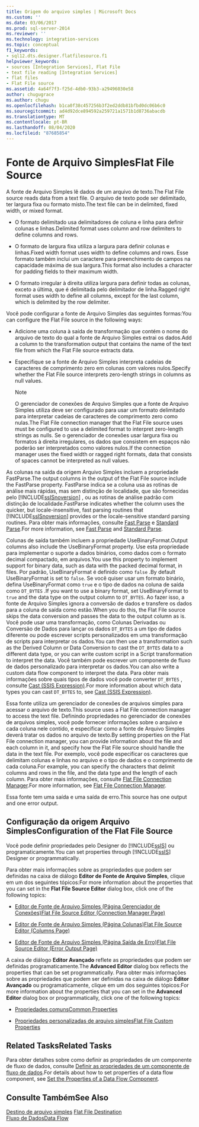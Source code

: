 ```yaml
---
title: Origem do arquivo simples | Microsoft Docs
ms.custom: ''
ms.date: 03/06/2017
ms.prod: sql-server-2014
ms.reviewer: ''
ms.technology: integration-services
ms.topic: conceptual
f1_keywords:
- sql12.dts.designer.flatfilesource.f1
helpviewer_keywords:
- sources [Integration Services], Flat File
- text file reading [Integration Services]
- flat files
- Flat File source
ms.assetid: 4a64f7f3-f25d-4db0-93b3-a29496030e58
author: chugugrace
ms.author: chugu
ms.openlocfilehash: b1ca0f38c457256b3f2ed2ddb81bfbd0dc06b6c0
ms.sourcegitcommit: ad4d92dce894592a259721a1571b1d8736abacdb
ms.translationtype: MT
ms.contentlocale: pt-BR
ms.lasthandoff: 08/04/2020
ms.locfileid: "87685854"
---
```

# <a name="flat-file-source"></a><span data-ttu-id="7bd5b-102">Fonte de Arquivo Simples</span><span class="sxs-lookup"><span data-stu-id="7bd5b-102">Flat File Source</span></span>
  <span data-ttu-id="7bd5b-103">A fonte de Arquivo Simples lê dados de um arquivo de texto.</span><span class="sxs-lookup"><span data-stu-id="7bd5b-103">The Flat File source reads data from a text file.</span></span> <span data-ttu-id="7bd5b-104">O arquivo de texto pode ser delimitado, ter largura fixa ou formato misto.</span><span class="sxs-lookup"><span data-stu-id="7bd5b-104">The text file can be in delimited, fixed width, or mixed format.</span></span>  
  
-   <span data-ttu-id="7bd5b-105">O formato delimitado usa delimitadores de coluna e linha para definir colunas e linhas.</span><span class="sxs-lookup"><span data-stu-id="7bd5b-105">Delimited format uses column and row delimiters to define columns and rows.</span></span>  
  
-   <span data-ttu-id="7bd5b-106">O formato de largura fixa utiliza a largura para definir colunas e linhas.</span><span class="sxs-lookup"><span data-stu-id="7bd5b-106">Fixed width format uses width to define columns and rows.</span></span> <span data-ttu-id="7bd5b-107">Esse formato também inclui um caractere para preenchimento de campos na capacidade máxima de sua largura.</span><span class="sxs-lookup"><span data-stu-id="7bd5b-107">This format also includes a character for padding fields to their maximum width.</span></span>  
  
-   <span data-ttu-id="7bd5b-108">O formato irregular à direita utiliza largura para definir todas as colunas, exceto a última, que é delimitada pelo delimitador de linha.</span><span class="sxs-lookup"><span data-stu-id="7bd5b-108">Ragged right format uses width to define all columns, except for the last column, which is delimited by the row delimiter.</span></span>  
  
 <span data-ttu-id="7bd5b-109">Você pode configurar a fonte de Arquivo Simples das seguintes formas:</span><span class="sxs-lookup"><span data-stu-id="7bd5b-109">You can configure the Flat File source in the following ways:</span></span>  
  
-   <span data-ttu-id="7bd5b-110">Adicione uma coluna à saída de transformação que contém o nome do arquivo de texto do qual a fonte de Arquivo Simples extrai os dados.</span><span class="sxs-lookup"><span data-stu-id="7bd5b-110">Add a column to the transformation output that contains the name of the text file from which the Flat File source extracts data.</span></span>  
  
-   <span data-ttu-id="7bd5b-111">Especifique se a fonte de Arquivo Simples interpreta cadeias de caracteres de comprimento zero em colunas com valores nulos.</span><span class="sxs-lookup"><span data-stu-id="7bd5b-111">Specify whether the Flat File source interprets zero-length strings in columns as null values.</span></span>  
  
    > [!NOTE]  
    >  <span data-ttu-id="7bd5b-112">O gerenciador de conexões de Arquivo Simples que a fonte de Arquivo Simples utiliza deve ser configurado para usar um formato delimitado para interpretar cadeias de caracteres de comprimento zero como nulas.</span><span class="sxs-lookup"><span data-stu-id="7bd5b-112">The Flat File connection manager that the Flat File source uses must be configured to use a delimited format to interpret zero-length strings as nulls.</span></span> <span data-ttu-id="7bd5b-113">Se o gerenciador de conexões usar largura fixa ou formatos à direita irregulares, os dados que consistem em espaços não poderão ser interpretados como valores nulos.</span><span class="sxs-lookup"><span data-stu-id="7bd5b-113">If the connection manager uses the fixed width or ragged right formats, data that consists of spaces cannot be interpreted as null values.</span></span>  
  
 <span data-ttu-id="7bd5b-114">As colunas na saída da origem Arquivo Simples incluem a propriedade FastParse.</span><span class="sxs-lookup"><span data-stu-id="7bd5b-114">The output columns in the output of the Flat File source include the FastParse property.</span></span> <span data-ttu-id="7bd5b-115">FastParse indica se a coluna usa as rotinas de análise mais rápidas, mas sem distinção de localidade, que são fornecidas pelo [!INCLUDE[ssISnoversion](../../includes/ssisnoversion-md.md)] , ou as rotinas de análise padrão com distinção de localidade.</span><span class="sxs-lookup"><span data-stu-id="7bd5b-115">FastParse indicates whether the column uses the quicker, but locale-insensitive, fast parsing routines that [!INCLUDE[ssISnoversion](../../includes/ssisnoversion-md.md)] provides or the locale-sensitive standard parsing routines.</span></span> <span data-ttu-id="7bd5b-116">Para obter mais informações, consulte [Fast Parse](../fast-parse.md) e [Standard Parse](../standard-parse.md).</span><span class="sxs-lookup"><span data-stu-id="7bd5b-116">For more information, see [Fast Parse](../fast-parse.md) and [Standard Parse](../standard-parse.md).</span></span>  
  
 <span data-ttu-id="7bd5b-117">Colunas de saída também incluem a propriedade UseBinaryFormat.</span><span class="sxs-lookup"><span data-stu-id="7bd5b-117">Output columns also include the UseBinaryFormat property.</span></span> <span data-ttu-id="7bd5b-118">Use esta propriedade para implementar o suporte a dados binários, como dados com o formato decimal compactado, em arquivos.</span><span class="sxs-lookup"><span data-stu-id="7bd5b-118">You use this property to implement support for binary data, such as data with the packed decimal format, in files.</span></span> <span data-ttu-id="7bd5b-119">Por padrão, UseBinaryFormat é definido como `false` .</span><span class="sxs-lookup"><span data-stu-id="7bd5b-119">By default UseBinaryFormat is set to `false`.</span></span> <span data-ttu-id="7bd5b-120">Se você quiser usar um formato binário, defina UseBinaryFormat como `true` e o tipo de dados na coluna de saída como `DT_BYTES` .</span><span class="sxs-lookup"><span data-stu-id="7bd5b-120">If you want to use a binary format, set UseBinaryFormat to `true` and the data type on the output column to `DT_BYTES`.</span></span> <span data-ttu-id="7bd5b-121">Ao fazer isso, a fonte de Arquivo Simples ignora a conversão de dados e transfere os dados para a coluna de saída como estão.</span><span class="sxs-lookup"><span data-stu-id="7bd5b-121">When you do this, the Flat File source skips the data conversion and passes the data to the output column as is.</span></span> <span data-ttu-id="7bd5b-122">Você pode usar uma transformação, como Colunas Derivadas ou Conversão de Dados para lançar os dados `DT_BYTES` a um tipo de dados diferente ou pode escrever scripts personalizados em uma transformação de scripts para interpretar os dados.</span><span class="sxs-lookup"><span data-stu-id="7bd5b-122">You can then use a transformation such as the Derived Column or Data Conversion to cast the `DT_BYTES` data to a different data type, or you can write custom script in a Script transformation to interpret the data.</span></span> <span data-ttu-id="7bd5b-123">Você também pode escrever um componente de fluxo de dados personalizado para interpretar os dados.</span><span class="sxs-lookup"><span data-stu-id="7bd5b-123">You can also write a custom data flow component to interpret the data.</span></span> <span data-ttu-id="7bd5b-124">Para obter mais informações sobre quais tipos de dados você pode converter `DT_BYTES` , consulte [Cast &#40;SSIS Expression&#41;](../expressions/cast-ssis-expression.md).</span><span class="sxs-lookup"><span data-stu-id="7bd5b-124">For more information about which data types you can cast `DT_BYTES` to, see [Cast &#40;SSIS Expression&#41;](../expressions/cast-ssis-expression.md).</span></span>  
  
 <span data-ttu-id="7bd5b-125">Essa fonte utiliza um gerenciador de conexões de arquivos simples para acessar o arquivo de texto.</span><span class="sxs-lookup"><span data-stu-id="7bd5b-125">This source uses a Flat File connection manager to access the text file.</span></span> <span data-ttu-id="7bd5b-126">Definindo propriedades no gerenciador de conexões de arquivos simples, você pode fornecer informações sobre o arquivo e cada coluna nele contido, e especificar como a fonte de Arquivo Simples deverá tratar os dados no arquivo de texto.</span><span class="sxs-lookup"><span data-stu-id="7bd5b-126">By setting properties on the Flat File connection manager, you can provide information about the file and each column in it, and specify how the Flat File source should handle the data in the text file.</span></span> <span data-ttu-id="7bd5b-127">Por exemplo, você pode especificar os caracteres que delimitam colunas e linhas no arquivo e o tipo de dados e o comprimento de cada coluna.</span><span class="sxs-lookup"><span data-stu-id="7bd5b-127">For example, you can specify the characters that delimit columns and rows in the file, and the data type and the length of each column.</span></span> <span data-ttu-id="7bd5b-128">Para obter mais informações, consulte [Flat File Connection Manager](../connection-manager/file-connection-manager.md).</span><span class="sxs-lookup"><span data-stu-id="7bd5b-128">For more information, see [Flat File Connection Manager](../connection-manager/file-connection-manager.md).</span></span>  
  
 <span data-ttu-id="7bd5b-129">Essa fonte tem uma saída e uma saída de erro.</span><span class="sxs-lookup"><span data-stu-id="7bd5b-129">This source has one output and one error output.</span></span>  
  
## <a name="configuration-of-the-flat-file-source"></a><span data-ttu-id="7bd5b-130">Configuração da origem Arquivo Simples</span><span class="sxs-lookup"><span data-stu-id="7bd5b-130">Configuration of the Flat File Source</span></span>  
 <span data-ttu-id="7bd5b-131">Você pode definir propriedades pelo Designer do [!INCLUDE[ssIS](../../includes/ssis-md.md)] ou programaticamente.</span><span class="sxs-lookup"><span data-stu-id="7bd5b-131">You can set properties through [!INCLUDE[ssIS](../../includes/ssis-md.md)] Designer or programmatically.</span></span>  
  
 <span data-ttu-id="7bd5b-132">Para obter mais informações sobre as propriedades que podem ser definidas na caixa de diálogo **Editor de Fonte de Arquivo Simples**, clique em um dos seguintes tópicos:</span><span class="sxs-lookup"><span data-stu-id="7bd5b-132">For more information about the properties that you can set in the **Flat File Source Editor** dialog box, click one of the following topics:</span></span>  
  
-   [<span data-ttu-id="7bd5b-133">Editor de Fonte de Arquivo Simples &#40;Página Gerenciador de Conexões&#41;</span><span class="sxs-lookup"><span data-stu-id="7bd5b-133">Flat File Source Editor &#40;Connection Manager Page&#41;</span></span>](../flat-file-source-editor-connection-manager-page.md)  
  
-   [<span data-ttu-id="7bd5b-134">Editor de Fonte de Arquivo Simples &#40;Página Colunas&#41;</span><span class="sxs-lookup"><span data-stu-id="7bd5b-134">Flat File Source Editor &#40;Columns Page&#41;</span></span>](../flat-file-source-editor-columns-page.md)  
  
-   [<span data-ttu-id="7bd5b-135">Editor de Fonte de Arquivo Simples &#40;Página Saída de Erro&#41;</span><span class="sxs-lookup"><span data-stu-id="7bd5b-135">Flat File Source Editor &#40;Error Output Page&#41;</span></span>](../flat-file-source-editor-error-output-page.md)  
  
 <span data-ttu-id="7bd5b-136">A caixa de diálogo **Editor Avançado** reflete as propriedades que podem ser definidas programaticamente.</span><span class="sxs-lookup"><span data-stu-id="7bd5b-136">The **Advanced Editor** dialog box reflects the properties that can be set programmatically.</span></span> <span data-ttu-id="7bd5b-137">Para obter mais informações sobre as propriedades que podem ser definidas na caixa de diálogo **Editor Avançado** ou programaticamente, clique em um dos seguintes tópicos:</span><span class="sxs-lookup"><span data-stu-id="7bd5b-137">For more information about the properties that you can set in the **Advanced Editor** dialog box or programmatically, click one of the following topics:</span></span>  
  
-   [<span data-ttu-id="7bd5b-138">Propriedades comuns</span><span class="sxs-lookup"><span data-stu-id="7bd5b-138">Common Properties</span></span>](../common-properties.md)  
  
-   [<span data-ttu-id="7bd5b-139">Propriedades personalizadas de arquivo simples</span><span class="sxs-lookup"><span data-stu-id="7bd5b-139">Flat File Custom Properties</span></span>](flat-file-custom-properties.md)  
  
## <a name="related-tasks"></a><span data-ttu-id="7bd5b-140">Related Tasks</span><span class="sxs-lookup"><span data-stu-id="7bd5b-140">Related Tasks</span></span>  
 <span data-ttu-id="7bd5b-141">Para obter detalhes sobre como definir as propriedades de um componente de fluxo de dados, consulte [Definir as propriedades de um componente de fluxo de dados](set-the-properties-of-a-data-flow-component.md).</span><span class="sxs-lookup"><span data-stu-id="7bd5b-141">For details about how to set properties of a data flow component, see [Set the Properties of a Data Flow Component](set-the-properties-of-a-data-flow-component.md).</span></span>  
  
## <a name="see-also"></a><span data-ttu-id="7bd5b-142">Consulte Também</span><span class="sxs-lookup"><span data-stu-id="7bd5b-142">See Also</span></span>  
 <span data-ttu-id="7bd5b-143">[Destino de arquivo simples](flat-file-destination.md) </span><span class="sxs-lookup"><span data-stu-id="7bd5b-143">[Flat File Destination](flat-file-destination.md) </span></span>  
 [<span data-ttu-id="7bd5b-144">Fluxo de Dados</span><span class="sxs-lookup"><span data-stu-id="7bd5b-144">Data Flow</span></span>](data-flow.md)  
  
  
